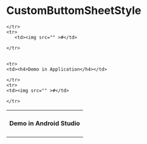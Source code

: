 
# CustomButtomSheetStyle



<table>
  
  <tr>
    <td><h4>Demo in Android Studio</h4></td>
    
    </tr>
    <tr>
       <td><img src="" >#</td>
      
    </tr>
  
  
    <tr>
    <td><h4>Demo in Application</h4></td>
    
    </tr>
    <tr>
    <td><img src="" >#</td>
      
    </tr>
  </table>


















